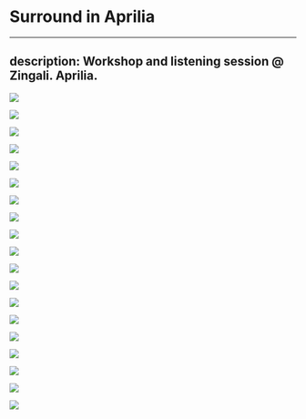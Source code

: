 # Surround in Aprilia
---
description: Workshop and listening session @ Zingali. Aprilia.
---

![](https://raw.githubusercontent.com/grammaton/surround-journey/master/2010/2010-05-22-surround-aprilia/photos/2010-05-22-_DSC3078.jpg)

![](https://raw.githubusercontent.com/grammaton/surround-journey/master/2010/2010-05-22-surround-aprilia/photos/2010-05-22-_DSC3080.jpg)

![](https://raw.githubusercontent.com/grammaton/surround-journey/master/2010/2010-05-22-surround-aprilia/photos/2010-05-22-_DSC3083.jpg)

![](https://raw.githubusercontent.com/grammaton/surround-journey/master/2010/2010-05-22-surround-aprilia/photos/2010-05-22-_DSC3088.jpg)

![](https://raw.githubusercontent.com/grammaton/surround-journey/master/2010/2010-05-22-surround-aprilia/photos/2010-05-22-_DSC3091.jpg)

![](https://raw.githubusercontent.com/grammaton/surround-journey/master/2010/2010-05-22-surround-aprilia/photos/2010-05-22-_DSC3093.jpg)

![](https://raw.githubusercontent.com/grammaton/surround-journey/master/2010/2010-05-22-surround-aprilia/photos/2010-05-22-_DSC3095.jpg)

![](https://raw.githubusercontent.com/grammaton/surround-journey/master/2010/2010-05-22-surround-aprilia/photos/2010-05-22-_DSC3097.jpg)

![](https://raw.githubusercontent.com/grammaton/surround-journey/master/2010/2010-05-22-surround-aprilia/photos/2010-05-22-_DSC3101.jpg)

![](https://raw.githubusercontent.com/grammaton/surround-journey/master/2010/2010-05-22-surround-aprilia/photos/2010-05-22-_DSC3102.jpg)

![](https://raw.githubusercontent.com/grammaton/surround-journey/master/2010/2010-05-22-surround-aprilia/photos/2010-05-22-_DSC3103.jpg)

![](https://raw.githubusercontent.com/grammaton/surround-journey/master/2010/2010-05-22-surround-aprilia/photos/2010-05-22-_DSC3104.jpg)

![](https://raw.githubusercontent.com/grammaton/surround-journey/master/2010/2010-05-22-surround-aprilia/photos/2010-05-22-_DSC3105.jpg)

![](https://raw.githubusercontent.com/grammaton/surround-journey/master/2010/2010-05-22-surround-aprilia/photos/2010-05-22-_DSC3106.jpg)

![](https://raw.githubusercontent.com/grammaton/surround-journey/master/2010/2010-05-22-surround-aprilia/photos/2010-05-22-_DSC3107.jpg)

![](https://raw.githubusercontent.com/grammaton/surround-journey/master/2010/2010-05-22-surround-aprilia/photos/2010-05-22-_DSC3113.jpg)

![](https://raw.githubusercontent.com/grammaton/surround-journey/master/2010/2010-05-22-surround-aprilia/photos/2010-05-22-_DSC3115.jpg)

![](https://raw.githubusercontent.com/grammaton/surround-journey/master/2010/2010-05-22-surround-aprilia/photos/2010-05-22-_DSC3122.jpg)

![](https://raw.githubusercontent.com/grammaton/surround-journey/master/2010/2010-05-22-surround-aprilia/photos/2010-05-22-_DSC3123.jpg)
